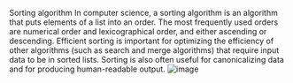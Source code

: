 Sorting algorithm
In computer science, a sorting algorithm is an algorithm that puts elements of a list into an order. 
The most frequently used orders are numerical order and lexicographical order, and either ascending or descending. 
Efficient sorting is important for optimizing the efficiency of other algorithms (such as search and merge algorithms) that require input data to be in sorted lists. 
Sorting is also often useful for canonicalizing data and for producing human-readable output.
![image](https://github.com/DarkStarStrix/Sorting-Algothrims/assets/108637439/47a8456d-a85b-4ddb-ad23-15e692b2fbdd)
